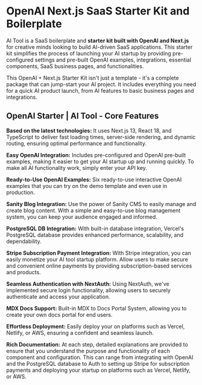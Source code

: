 # OpenAI Next.js SaaS Starter Kit and Boilerplate

AI Tool is a SaaS boilerplate and **starter kit built with OpenAI and Next.js** for creative minds looking to build AI-driven SaaS applications. This starter kit simplifies the process of launching your AI startup by providing pre-configured settings and pre-built OpenAI examples, integrations, essential components, SaaS business pages, and functionalities.

This OpenAI + Next.js Starter Kit isn't just a template - it's a complete package that can jump-start your AI project. It includes everything you need for a quick AI product launch, from AI features to basic business pages and integrations.

## OpenAI Starter | AI Tool - Core Features
**Based on the latest technologies:** It uses Next.js 13, React 18, and TypeScript to deliver fast loading times, server-side rendering, and dynamic routing, ensuring optimal performance and functionality.

**Easy OpenAI Integration:** Includes pre-configured and OpenAI pre-built examples, making it easier to get your AI startup up and running quickly. To make all AI functionality work, simply enter your API key.

**Ready-to-Use OpenAI Examples:** Six ready-to-use interactive OpenAI examples that you can try on the demo template and even use in production.

**Sanity Blog Integration:** Use the power of Sanity CMS to easily manage and create blog content. With a simple and easy-to-use blog management system, you can keep your audience engaged and informed.

**PostgreSQL DB Integration:** With built-in database integration, Vercel's PostgreSQL database provides enhanced performance, scalability, and dependability.

**Stripe Subscription Payment Integration:** With Stripe integration, you can easily monetize your AI tool startup platform. Allow users to make secure and convenient online payments by providing subscription-based services and products.

**Seamless Authentication with NextAuth:** Using NextAuth, we've implemented secure login functionality, allowing users to securely authenticate and access your application.

**MDX Docs Support:** Built-in MDX to Docs Portal System, allowing you to create your own docs portal for end users.

**Effortless Deployment:** Easily deploy your on platforms such as Vercel, Netlify, or AWS, ensuring a confident and seamless launch.

**Rich Documentation:** At each step, detailed explanations are provided to ensure that you understand the purpose and functionality of each component and configuration. This can range from integrating with OpenAI and the PostgreSQL database to Auth to setting up Stripe for subscription payments and deploying your startup on platforms such as Vercel, Netlify, or AWS.
